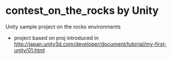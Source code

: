 contest_on_the_rocks by Unity
====================

Unity sample project on the rocks environments

* project based on proj introduced in http://japan.unity3d.com/developer/document/tutorial/my-first-unity/01.html

